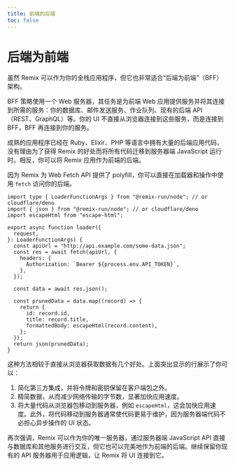 ```yaml
---
title: 前端的后端
toc: false
---
```


# 后端为前端

虽然 Remix 可以作为你的全栈应用程序，但它也非常适合“后端为前端”（BFF）架构。

BFF 策略使用一个 Web 服务器，其任务是为前端 Web 应用提供服务并将其连接到所需的服务：你的数据库、邮件发送服务、作业队列、现有的后端 API（REST、GraphQL）等。你的 UI 不直接从浏览器连接到这些服务，而是连接到 BFF，BFF 再连接到你的服务。

成熟的应用程序已经在 Ruby、Elixir、PHP 等语言中拥有大量的后端应用代码，没有理由为了获得 Remix 的好处而将所有代码迁移到服务器端 JavaScript 运行时。相反，你可以将 Remix 应用作为前端的后端。

因为 Remix 为 Web Fetch API 提供了 polyfill，你可以直接在加载器和操作中使用 `fetch` 访问你的后端。

```tsx lines=[11,17,21]
import type { LoaderFunctionArgs } from "@remix-run/node"; // or cloudflare/deno
import { json } from "@remix-run/node"; // or cloudflare/deno
import escapeHtml from "escape-html";

export async function loader({
  request,
}: LoaderFunctionArgs) {
  const apiUrl = "http://api.example.com/some-data.json";
  const res = await fetch(apiUrl, {
    headers: {
      Authorization: `Bearer ${process.env.API_TOKEN}`,
    },
  });

  const data = await res.json();

  const prunedData = data.map((record) => {
    return {
      id: record.id,
      title: record.title,
      formattedBody: escapeHtml(record.content),
    };
  });
  return json(prunedData);
}
```

这种方法相较于直接从浏览器获取数据有几个好处。上面突出显示的行展示了你可以：

1. 简化第三方集成，并将令牌和密钥保留在客户端包之外。
2. 精简数据，从而减少网络传输的字节数，显著加快应用速度。
3. 将大量代码从浏览器包移动到服务器，例如 `escapeHtml`，这会加快应用速度。此外，将代码移动到服务器通常使代码更易于维护，因为服务器端代码不必担心异步操作的 UI 状态。

再次强调，Remix 可以作为你的唯一服务器，通过服务器端 JavaScript API 直接与数据库和其他服务进行交互，但它也可以完美地作为前端的后端。继续保留你现有的 API 服务器用于应用逻辑，让 Remix 将 UI 连接到它。